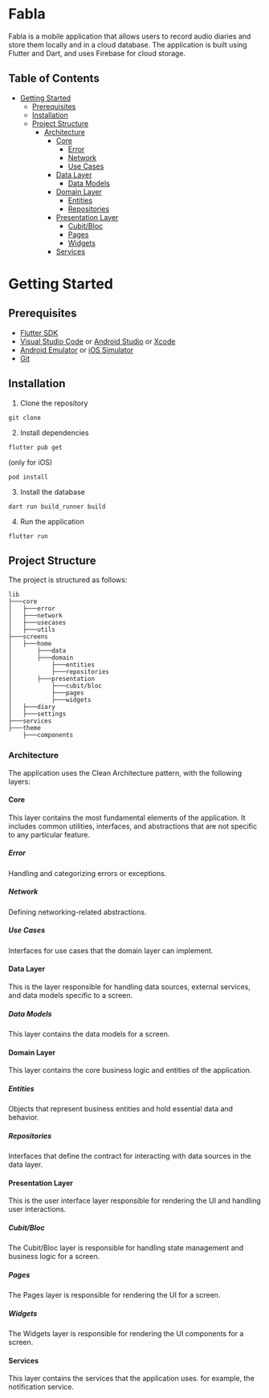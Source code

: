 # Fabla

Fabla is a mobile application that allows users to record audio diaries and store them locally and in a cloud database. 
The application is built using Flutter and Dart, and uses Firebase for cloud storage.

## Table of Contents
- [Getting Started](#getting-started)
  - [Prerequisites](#prerequisites)
  - [Installation](#installation)
  - [Project Structure](#project-structure)
    - [Architecture](#architecture)
      - [Core](#core)
        - [Error](#error)
        - [Network](#network)
        - [Use Cases](#use-cases)
      - [Data Layer](#data-layer)
        - [Data Models](#data-models)
      - [Domain Layer](#domain-layer)
        - [Entities](#entities)
        - [Repositories](#repositories)
      - [Presentation Layer](#presentation-layer)
        - [Cubit/Bloc](#cubitbloc)
        - [Pages](#pages)
        - [Widgets](#widgets)
      - [Services](#services)

# Getting Started

## Prerequisites
- [Flutter SDK](https://flutter.dev/docs/get-started/install)
- [Visual Studio Code](https://code.visualstudio.com/) or [Android Studio](https://developer.android.com/studio) or [Xcode](https://developer.apple.com/xcode/)
- [Android Emulator](https://developer.android.com/studio/run/emulator) or [iOS Simulator](https://developer.apple.com/documentation/xcode/running_your_app_in_the_simulator_or_on_a_device)
- [Git](https://git-scm.com/downloads)

## Installation
1. Clone the repository
```
git clone
```
2. Install dependencies
```
flutter pub get
```
(only for iOS)
```
pod install
```
3. Install the database
```
dart run build_runner build
```
4. Run the application
```
flutter run
```

## Project Structure
The project is structured as follows:
```
lib
├───core
│   ├───error
│   ├───network
│   ├───usecases
│   ├───utils
├───screens
│   ├───home
│       ├───data
│       ├───domain
│           ├───entities
│           ├───repositories
│       ├───presentation
│           ├───cubit/bloc
│           ├───pages
│           ├───widgets
│   ├───diary
│   ├───settings
├───services
├───theme
    ├───components
```

### Architecture
The application uses the Clean Architecture pattern, with the following layers:

#### Core
This layer contains the most fundamental elements of the application. It includes common utilities, interfaces, and abstractions that are not specific to any particular feature.

##### Error
Handling and categorizing errors or exceptions.

##### Network
Defining networking-related abstractions.

##### Use Cases
Interfaces for use cases that the domain layer can implement.

#### Data Layer
This is the layer responsible for handling data sources, external services, and data models specific to a screen.

##### Data Models
This layer contains the data models for a screen.

#### Domain Layer
This layer contains the core business logic and entities of the application.

##### Entities
Objects that represent business entities and hold essential data and behavior.

##### Repositories
Interfaces that define the contract for interacting with data sources in the data layer.

#### Presentation Layer
This is the user interface layer responsible for rendering the UI and handling user interactions.

##### Cubit/Bloc
The Cubit/Bloc layer is responsible for handling state management and business logic for a screen.

##### Pages
The Pages layer is responsible for rendering the UI for a screen.

##### Widgets
The Widgets layer is responsible for rendering the UI components for a screen.


#### Services
This layer contains the services that the application uses. for example, the notification service.
